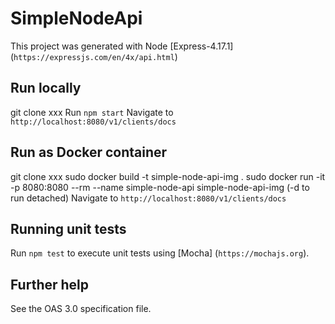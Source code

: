 # SimpleNodeApi

This project was generated with Node [Express-4.17.1] (`https://expressjs.com/en/4x/api.html`)

## Run locally
git clone xxx
Run `npm start` 
Navigate to `http://localhost:8080/v1/clients/docs` 

## Run as Docker container
git clone xxx
sudo docker build -t simple-node-api-img .
sudo docker run -it -p 8080:8080 --rm --name simple-node-api simple-node-api-img (-d to run detached)
Navigate to `http://localhost:8080/v1/clients/docs` 

## Running unit tests

Run `npm test` to execute unit tests using [Mocha] (`https://mochajs.org`).

## Further help

See the OAS 3.0 specification file.
